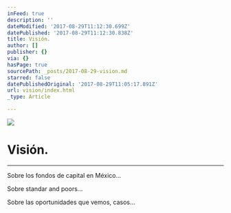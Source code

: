 ```yaml
---
inFeed: true
description: ''
dateModified: '2017-08-29T11:12:30.699Z'
datePublished: '2017-08-29T11:12:30.838Z'
title: Visión.
author: []
publisher: {}
via: {}
hasPage: true
sourcePath: _posts/2017-08-29-vision.md
starred: false
datePublishedOriginal: '2017-08-29T11:05:17.891Z'
url: vision/index.html
_type: Article

---
```

![](https://imgflo.herokuapp.com/graph/2b2431f8e7ba7b0/e89dabd3014ea92f3a662341751992cb/croprotate.jpg?cropheight=3167&cropwidth=4713&degrees=0&input=https%3A%2F%2Fthe-grid-user-content.s3-us-west-2.amazonaws.com%2F13953c5a-422d-4dfd-88ba-6f7c59b8068a.jpg&x=0&y=0)

# Visión.

---

Sobre los fondos de capital en México...

Sobre standar and poors...

Sobre las oportunidades que vemos, casos...